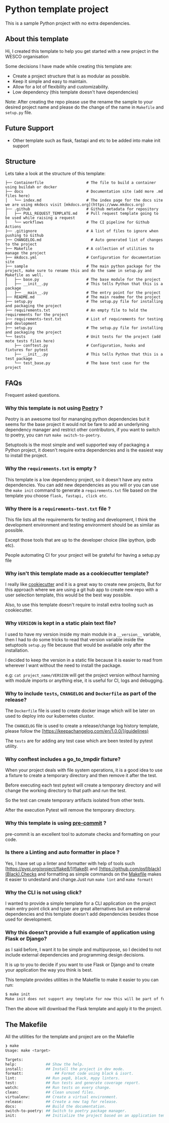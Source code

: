 # Python template project

This is a sample Python project with no extra dependencies.

## About this template

Hi, I created this template to help you get started with a new project in the WESCO organisation

Some decisions I have made while creating this template are:

- Create a project structure that is as modular as possible.
- Keep it simple and easy to maintain.
- Allow for a lot of flexibility and customizability.
- Low dependency (this template doesn't have dependencies)

Note: After creating the repo please use the rename the sample to your desired project name and please do the change of the name in `Makefile` and `setup.py` file.

## Future Support

- Other template such as flask, fastapi and etc to be added into make init support

## Structure

Lets take a look at the structure of this template:

```text
├── Containerfile                   # The file to build a container using buildah or docker
├── docs                            # Documentation site (add more .md files here)
│   └── index.md                    # The index page for the docs site we are using mkdocs visit [mkdocs.org](https://www.mkdocs.org)
├── .github                         # Github metadata for repository
│   ├── PULL_REQUEST_TEMPLATE.md    # Pull request template going to be used while raising a request
│   └── workflows                   # The CI pipeline for Github Actions
├── .gitignore                      # A list of files to ignore when pushing to Github
├── CHANGELOG.md                      # Auto generated list of changes to the project
├── Makefile                        # A collection of utilities to manage the project
├── mkdocs.yml                      # Configuration for documentation site
├── sample                          # The main python package for the project, make sure to rename this and do the same in setup.py and Makefile as well.
│   ├── base.py                     # The base module for the project
│   ├── __init__.py                 # This tells Python that this is a package
│   ├── __main__.py                 # The entry point for the project
├── README.md                       # The main readme for the project
├── setup.py                        # The setup.py file for installing and packaging the project
├── requirements.txt                # An empty file to hold the requirements for the project
├── requirements-test.txt           # List of requirements for testing and devlopment
├── setup.py                        # The setup.py file for installing and packaging the project
└── tests                           # Unit tests for the project (add mote tests files here)
    ├── conftest.py                 # Configuration, hooks and fixtures for pytest
    ├── __init__.py                 # This tells Python that this is a test package
    └── test_base.py                # The base test case for the project
```

## FAQs

Frequent asked questions.

### Why this template is not using [Poetry](https://python-poetry.org/) ?

Peotry is an awesome tool for mananging python dependencies but it seems for the base project it would not be fare to add an underlyning dependency manager and restrict other contributors,
if you want to switch to poetry, you can run `make switch-to-poetry`.

Setuptools is the most simple and well supported way of packaging a Python project,
it doesn't require extra dependencies and is the easiest way to install the project.

### Why the `requirements.txt` is empty ?

This template is a low dependency project, so it doesn't have any extra dependencies.
You can add new dependencies as you will or you can use the `make init` command to
generate a `requirements.txt` file based on the template you choose `flask, fastapi, click etc`.

### Why there is a `requirements-test.txt` file ?

This file lists all the requirements for testing and development,
I think the development environment and testing environment should be as similar as possible.

Except those tools that are up to the developer choice (like ipython, ipdb etc).

People automating CI for your project will be grateful for having a setup.py file

### Why isn't this template made as a cookiecutter template?

I really like [cookiecutter](https://github.com/cookiecutter/cookiecutter) and it is a great way to create new projects, But for this approach where we are using a git hub app to create new repo with a user selection template, this would be the best way possible.

Also, to use this template doesn't require to install extra tooling such as cookiecutter.

### Why `VERSION` is kept in a static plain text file?

I used to have my version inside my main module in a `__version__` variable, then
I had to do some tricks to read that version variable inside the setuptools
`setup.py` file because that would be available only after the installation.

I decided to keep the version in a static file because it is easier to read from
wherever I want without the need to install the package.

e.g: `cat project_name/VERSION` will get the project version without harming
with module imports or anything else, it is useful for CI, logs and debugging.

### Why to include `tests`, `CHANGELOG` and `Dockerfile` as part of the release?

The `Dockerfile` file is used to create docker image which will be later on used to deploy into our kubernetes clustor.

The `CHANGELOG` file is used to create a release/change log history template, please follow the [https://keepachangelog.com/en/1.0.0/](guidelines)

The `tests` are for adding any test case which are been tested by pytest utility.

### Why conftest includes a go_to_tmpdir fixture?

When your project deals with file system operations, it is a good idea to use
a fixture to create a temporary directory and then remove it after the test.

Before executing each test pytest will create a temporary directory and will
change the working directory to that path and run the test.

So the test can create temporary artifacts isolated from other tests.

After the execution Pytest will remove the temporary directory.

### Why this template is using [pre-commit](https://pre-commit.com/) ?

pre-commit is an excellent tool to automate checks and formatting on your code.

### Is there a Linting and auto formatter in place ?

Yes, I have set up a linter and formatter with help of tools such [https://pypi.org/project/flake8/](flake8) and [https://github.com/psf/black](Black).Checks and formatting as simple commands on the [Makefile](Makefile)
makes it easier to undestand and change.Just run `make lint` and `make formatt`

### Why the CLI is not using click?

I wanted to provide a simple template for a CLI application on the project main entry point
click and typer are great alternatives but are external dependencies and this template
doesn't add dependencies besides those used for development.

### Why this doesn't provide a full example of application using Flask or Django?

as I said before, I want it to be simple and multipurpose, so I decided to not include
external dependencies and programming design decisions.

It is up to you to decide if you want to use Flask or Django and to create your application
the way you think is best.

This template provides utilities in the Makefile to make it easier to you can run:

```bash
$ make init
Make init does not support any template for now this will be part of future releases for now reuse the repo as per your need but don't change the CICD or the project initial structure.
```

Then the above will download the Flask template and apply it to the project.

## The Makefile

All the utilities for the template and project are on the Makefile

```bash
❯ make
Usage: make <target>

Targets:
help:             ## Show the help.
install:          ## Install the project in dev mode.
formatt:              ## Format code using black & isort.
lint:             ## Run pep8, black, mypy linters.
test:             ## Run tests and generate coverage report.
watch:            ## Run tests on every change.
clean:            ## Clean unused files.
virtualenv:       ## Create a virtual environment.
release:          ## Create a new tag for release.
docs:             ## Build the documentation.
switch-to-poetry: ## Switch to poetry package manager.
init:             ## Initialize the project based on an application template.
```
